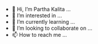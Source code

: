 - 👋 Hi, I’m Partha Kalita ...
- 👀 I’m interested in ...
- 🌱 I’m currently learning ...
- 💞️ I’m looking to collaborate on ...
- 📫 How to reach me ...

<!---
beyaloramoi/beyaloramoi is a ✨ special ✨ repository because its `README.md` (this file) appears on your GitHub profile.
You can click the Preview link to take a look at your changes.
--->
